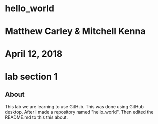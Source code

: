 # hello_world
# Matthew Carley & Mitchell Kenna
# April 12, 2018
# lab section 1

## About

This lab we are learning to use GitHub. This was done using GitHub desktop.
After I made a repository named "hello_world". Then edited the README.md to this
this about.
